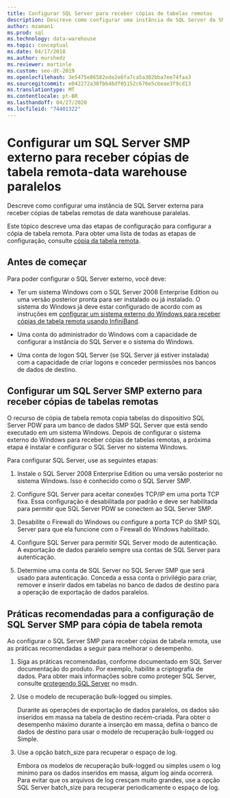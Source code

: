 ```yaml
---
title: Configurar SQL Server para receber cópias de tabelas remotas
description: Descreve como configurar uma instância de SQL Server do SMP externa para receber cópias de tabelas remotas de data warehouse paralelas.
author: mzaman1
ms.prod: sql
ms.technology: data-warehouse
ms.topic: conceptual
ms.date: 04/17/2018
ms.author: murshedz
ms.reviewer: martinle
ms.custom: seo-dt-2019
ms.openlocfilehash: 3e5475e86582ede2e6fa7ca5a302bba7ee74faa3
ms.sourcegitcommit: e042272a38fb646df05152c676e5cbeae3f9cd13
ms.translationtype: MT
ms.contentlocale: pt-BR
ms.lasthandoff: 04/27/2020
ms.locfileid: "74401322"
---
```

# <a name="configure-an-external-smp-sql-server-to-receive-remote-table-copies---parallel-data-warehouse"></a>Configurar um SQL Server SMP externo para receber cópias de tabela remota-data warehouse paralelos
Descreve como configurar uma instância de SQL Server externa para receber cópias de tabelas remotas de data warehouse paralelas.  

Este tópico descreve uma das etapas de configuração para configurar a cópia de tabela remota. Para obter uma lista de todas as etapas de configuração, consulte [cópia da tabela remota](remote-table-copy.md).  
  
## <a name="before-you-begin"></a>Antes de começar  
Para poder configurar o SQL Server externo, você deve:  
  
-   Ter um sistema Windows com o SQL Server 2008 Enterprise Edition ou uma versão posterior pronta para ser instalado ou já instalado. O sistema do Windows já deve estar configurado de acordo com as instruções em [configurar um sistema externo do Windows para receber cópias de tabela remota usando InfiniBand](configure-an-external-windows-system-to-receive-remote-table-copies-using-infiniband.md).  
  
-   Uma conta do administrador do Windows com a capacidade de configurar a instância do SQL Server e o sistema do Windows.  
  
-   Uma conta de logon SQL Server (se SQL Server já estiver instalada) com a capacidade de criar logons e conceder permissões nos bancos de dados de destino.  
  
## <a name="configure-an-external-smp-sql-server-to-receive-remote-table-copies"></a><a name="HowToSQLServer"></a>Configurar um SQL Server SMP externo para receber cópias de tabelas remotas  
O recurso de cópia de tabela remota copia tabelas do dispositivo SQL Server PDW para um banco de dados SMP SQL Server que está sendo executado em um sistema Windows. Depois de configurar o sistema externo do Windows para receber cópias de tabelas remotas, a próxima etapa é instalar e configurar o SQL Server no sistema Windows.  
  
Para configurar SQL Server, use as seguintes etapas:  
  
1.  Instale o SQL Server 2008 Enterprise Edition ou uma versão posterior no sistema Windows. Isso é conhecido como o SQL Server SMP.  
  
2.  Configure SQL Server para aceitar conexões TCP/IP em uma porta TCP fixa. Essa configuração é desabilitada por padrão e deve ser habilitada para permitir que SQL Server PDW se conectem ao SQL Server SMP.  
  
3.  Desabilite o Firewall do Windows ou configure a porta TCP do SMP SQL Server para que ela funcione com o Firewall do Windows habilitado.  
  
4.  Configure SQL Server para permitir SQL Server modo de autenticação. A exportação de dados paralelo sempre usa contas de SQL Server para autenticação.  
  
5.  Determine uma conta de SQL Server no SQL Server SMP que será usado para autenticação. Conceda a essa conta o privilégio para criar, remover e inserir dados em tabelas no banco de dados de destino para a operação de exportação de dados paralelos.  
  
## <a name="best-practices-for-smp-sql-server-configuration-for-remote-table-copy"></a><a name="BPSQLConfig"></a>Práticas recomendadas para a configuração de SQL Server SMP para cópia de tabela remota  
Ao configurar o SQL Server SMP para receber cópias de tabela remota, use as práticas recomendadas a seguir para melhorar o desempenho.  
  
1.  Siga as práticas recomendadas, conforme documentado em SQL Server documentação do produto. Por exemplo, habilite a criptografia de dados. Para obter mais informações sobre como proteger SQL Server, consulte [protegendo SQL Server](../relational-databases/security/securing-sql-server.md) no msdn.  
  
2.  Use o modelo de recuperação bulk-logged ou simples.  
  
    Durante as operações de exportação de dados paralelos, os dados são inseridos em massa na tabela de destino recém-criada. Para obter o desempenho máximo durante a inserção em massa, defina o banco de dados de destino para usar o modelo de recuperação bulk-logged ou Simple.  
  
3.  Use a opção batch_size para recuperar o espaço de log.  
  
    Embora os modelos de recuperação bulk-logged ou simples usem o log mínimo para os dados inseridos em massa, algum log ainda ocorrerá. Para evitar que os arquivos de log cresçam muito grandes, use a opção SQL Server batch_size para recuperar periodicamente o espaço de log.  
  
<!-- MISSING LINKS 
## See Also  
[Common Metadata Query Examples &#40;SQL Server PDW&#41;](../sqlpdw/common-metadata-query-examples-sql-server-pdw.md)  
-->
  
